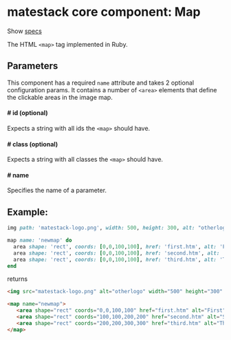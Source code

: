 # matestack core component: Map

Show [specs](/spec/usage/components/map_spec.rb)

The HTML `<map>` tag implemented in Ruby.

## Parameters
This component has a required `name` attribute and takes 2 optional configuration params. It contains a number of `<area>` elements that define the clickable areas in the image map.

#### # id (optional)
Expects a string with all ids the `<map>` should have.

#### # class (optional)
Expects a string with all classes the `<map>` should have.

#### # name
Specifies the name of a parameter.

## Example:

```ruby
img path: 'matestack-logo.png', width: 500, height: 300, alt: "otherlogo",  usemap: "#newmap"

map name: 'newmap' do
  area shape: 'rect', coords: [0,0,100,100], href: 'first.htm', alt: 'First'
  area shape: 'rect', coords: [0,0,100,100], href: 'second.htm', alt: 'Second'
  area shape: 'rect', coords: [0,0,100,100], href: 'third.htm', alt: 'Third'
end
```

returns

```html
<img src="matestack-logo.png" alt="otherlogo" width="500" height="300" usemap="#newmap">

<map name="newmap">
   <area shape="rect" coords="0,0,100,100" href="first.htm" alt="First">
   <area shape="rect" coords="100,100,200,200" href="second.htm" alt="Second">
   <area shape="rect" coords="200,200,300,300" href="third.htm" alt="Third">
</map>
```

